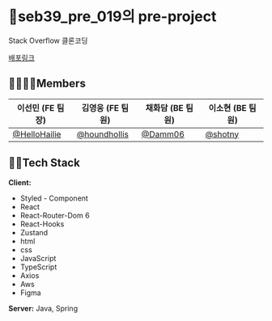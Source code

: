 
# 💫seb39_pre_019의 pre-project

Stack Overflow 클론코딩

[배포링크](http://seb39-pre-019-front.s3-website.ap-northeast-2.amazonaws.com/)


## 👨‍👩‍👧‍👦Members 
|이선민 (FE 팀장)   |김영웅 (FE 팀원)                  |채화담 (BE 팀원)               | 이소현 (BE 팀원)               |                  
|----------------|-------------------------------|-----------------------------|-----------------------------|
|[@HelloHailie](https://github.com/HelloHailie)        |[@houndhollis](https://github.com/houndhollis)           |[@Damm06](https://github.com/Damm06)          |[@shotny](https://github.com/shotny)        |



## 👩‍💻Tech Stack

**Client:** 
- Styled - Component
- React
- React-Router-Dom 6
- React-Hooks
- Zustand
- html
- css
- JavaScript
- TypeScript
- Axios
- Aws
- Figma

**Server:** Java, Spring
